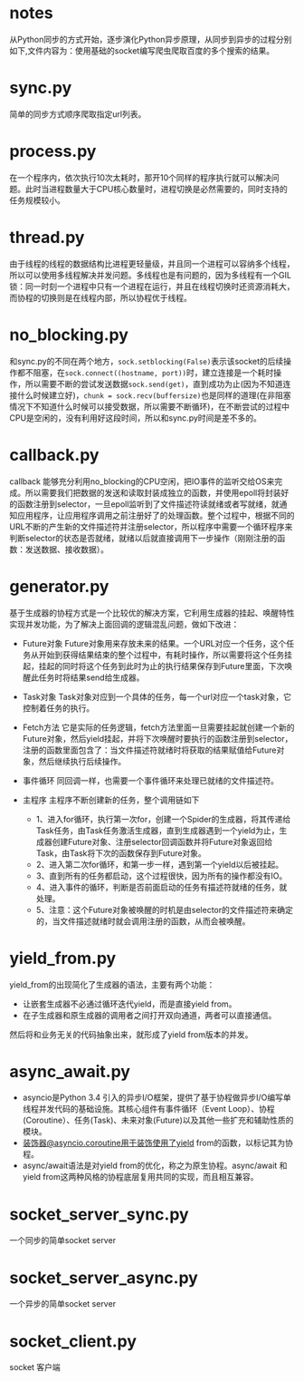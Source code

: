 # notes
从Python同步的方式开始，逐步演化Python异步原理，从同步到异步的过程分别如下,文件内容为：使用基础的socket编写爬虫爬取百度的多个搜索的结果。

# sync.py
简单的同步方式顺序爬取指定url列表。


# process.py
在一个程序内，依次执行10次太耗时，那开10个同样的程序执行就可以解决问题。此时当进程数量大于CPU核心数量时，进程切换是必然需要的，同时支持的任务规模较小。


# thread.py
由于线程的线程的数据结构比进程更轻量级，并且同一个进程可以容纳多个线程，所以可以使用多线程解决并发问题。多线程也是有问题的，因为多线程有一个GIL锁：同一时刻一个进程中只有一个进程在运行，并且在线程切换时还资源消耗大，而协程的切换则是在线程内部，所以协程优于线程。


# no_blocking.py
和sync.py的不同在两个地方，`sock.setblocking(False)`表示该socket的后续操作都不阻塞，在`sock.connect((hostname, port))`时，建立连接是一个耗时操作，所以需要不断的尝试发送数据`sock.send(get)`，直到成功为止(因为不知道连接什么时候建立好)，`chunk = sock.recv(buffersize)`也是同样的道理(在非阻塞情况下不知道什么时候可以接受数据，所以需要不断循环)，在不断尝试的过程中CPU是空闲的，没有利用好这段时间，所以和sync.py时间是差不多的。


# callback.py
callback 能够充分利用no_blocking的CPU空闲，把IO事件的监听交给OS来完成。所以需要我们把数据的发送和读取封装成独立的函数，并使用epoll将封装好的函数注册到selector，一旦epoll监听到了文件描述符读就绪或者写就绪，就通知应用程序，让应用程序调用之前注册好了的处理函数。整个过程中，根据不同的URL不断的产生新的文件描述符并注册selector，所以程序中需要一个循环程序来判断selector的状态是否就绪，就绪以后就直接调用下一步操作（刚刚注册的函数：发送数据、接收数据）。


# generator.py
基于生成器的协程方式是一个比较优的解决方案，它利用生成器的挂起、唤醒特性实现并发功能，为了解决上面回调的逻辑混乱问题，做如下改进：

- Future对象
Future对象用来存放未来的结果。一个URL对应一个任务，这个任务从开始到获得结果结束的整个过程中，有耗时操作，所以需要将这个任务挂起，挂起的同时将这个任务到此时为止的执行结果保存到Future里面，下次唤醒此任务时将结果send给生成器。

- Task对象
Task对象对应到一个具体的任务，每一个url对应一个task对象，它控制着任务的执行。

- Fetch方法
它是实际的任务逻辑，fetch方法里面一旦需要挂起就创建一个新的Future对象，然后yield挂起，并将下次唤醒时要执行的函数注册到selector，注册的函数里面包含了：当文件描述符就绪时将获取的结果赋值给Future对象，然后继续执行后续操作。

- 事件循环
同回调一样，也需要一个事件循环来处理已就绪的文件描述符。

- 主程序
主程序不断创建新的任务，整个调用链如下
    - 1、进入for循环，执行第一次for，创建一个Spider的生成器，将其传递给Task任务，由Task任务激活生成器，直到生成器遇到一个yield为止，生成器创建Future对象、注册selector回调函数并将Future对象返回给Task，由Task将下次的函数保存到Future对象。
    - 2、进入第二次for循环，和第一步一样，遇到第一个yield以后被挂起。
    - 3、直到所有的任务都启动，这个过程很快，因为所有的操作都没有IO。
    - 4、进入事件的循环，判断是否前面启动的任务有描述符就绪的任务，就处理。
    - 5、注意：这个Future对象被唤醒的时机是由selector的文件描述符来确定的，当文件描述就绪时就会调用注册的函数，从而会被唤醒。

# yield_from.py
yield_from的出现简化了生成器的语法，主要有两个功能：
- 让嵌套生成器不必通过循环迭代yield，而是直接yield from。
- 在子生成器和原生成器的调用者之间打开双向通道，两者可以直接通信。

然后将和业务无关的代码抽象出来，就形成了yield from版本的并发。

# async_await.py
- asyncio是Python 3.4 引入的异步I/O框架，提供了基于协程做异步I/O编写单线程并发代码的基础设施。其核心组件有事件循环（Event Loop）、协程(Coroutine）、任务(Task)、未来对象(Future)以及其他一些扩充和辅助性质的模块。
- 装饰器@asyncio.coroutine用于装饰使用了yield from的函数，以标记其为协程。
- async/await语法是对yield from的优化，称之为原生协程。async/await 和 yield from这两种风格的协程底层复用共同的实现，而且相互兼容。

# socket_server_sync.py
一个同步的简单socket server

# socket_server_async.py
一个异步的简单socket server

# socket_client.py
socket 客户端

